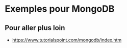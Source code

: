 # Exemples pour MongoDB

## Pour aller plus loin

* https://www.tutorialspoint.com/mongodb/index.htm
